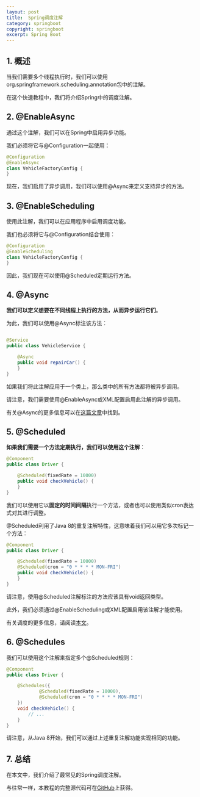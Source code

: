 ```yaml
---
layout: post
title:  Spring调度注解
category: springboot
copyright: springboot
excerpt: Spring Boot
---
```


## 1. 概述

当我们需要多个线程执行时，我们可以使用org.springframework.scheduling.annotation包中的注解。

在这个快速教程中，我们将介绍Spring中的调度注解。

## 2. @EnableAsync

通过这个注解，我们可以在Spring中启用异步功能。

我们必须将它与@Configuration一起使用：

```java
@Configuration
@EnableAsync
class VehicleFactoryConfig {
}
```

现在，我们启用了异步调用，我们可以使用@Async来定义支持异步的方法。

## 3. @EnableScheduling

使用此注解，我们可以在应用程序中启用调度功能。

我们也必须将它与@Configuration结合使用：

```java
@Configuration
@EnableScheduling
class VehicleFactoryConfig {
}
```

因此，我们现在可以使用@Scheduled定期运行方法。

## 4. @Async

**我们可以定义想要在不同线程上执行的方法，从而异步运行它们**。

为此，我们可以使用@Async标注该方法：

```java

@Service
public class VehicleService {

    @Async
    public void repairCar() {
    }
}
```

如果我们将此注解应用于一个类上，那么类中的所有方法都将被异步调用。

请注意，我们需要使用@EnableAsync或XML配置启用此注解的异步调用。

有关@Async的更多信息可以在[这篇文章]()中找到。

## 5. @Scheduled

**如果我们需要一个方法定期执行，我们可以使用这个注解**：

```java
@Component
public class Driver {

    @Scheduled(fixedRate = 10000)
    public void checkVehicle() {
    }
}
```

我们可以使用它以**固定的时间间隔**执行一个方法，或者也可以使用类似cron表达式对其进行调整。

@Scheduled利用了Java 8的重复注解特性，这意味着我们可以用它多次标记一个方法：

```java
@Component
public class Driver {

    @Scheduled(fixedRate = 10000)
    @Scheduled(cron = "0 * * * * MON-FRI")
    public void checkVehicle() {
    }
}
```

请注意，使用@Scheduled注解标注的方法应该具有void返回类型。

此外，我们必须通过@EnableScheduling或XML配置启用该注解才能使用。

有关调度的更多信息，请阅读[本文]()。

## 6. @Schedules

我们可以使用这个注解来指定多个@Scheduled规则：

```java
@Component
public class Driver {

    @Schedules({
            @Scheduled(fixedRate = 10000),
            @Scheduled(cron = "0 * * * * MON-FRI")
    })
    void checkVehicle() {
        // ...
    }
}
```

请注意，从Java 8开始，我们可以通过上述重复注解功能实现相同的功能。

## 7. 总结

在本文中，我们介绍了最常见的Spring调度注解。

与往常一样，本教程的完整源代码可在[GitHub](https://github.com/tuyucheng7/taketoday-tutorial4j/tree/master/spring-boot-modules/spring-boot-annotations-1)上获得。